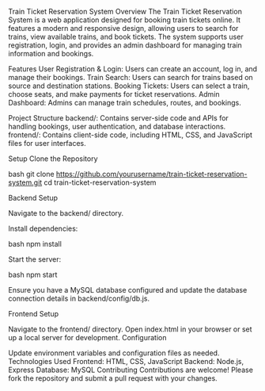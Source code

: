 Train Ticket Reservation System
Overview
The Train Ticket Reservation System is a web application designed for booking train tickets online. It features a modern and responsive design, allowing users to search for trains, view available trains, and book tickets. The system supports user registration, login, and provides an admin dashboard for managing train information and bookings.

Features
User Registration & Login: Users can create an account, log in, and manage their bookings.
Train Search: Users can search for trains based on source and destination stations.
Booking Tickets: Users can select a train, choose seats, and make payments for ticket reservations.
Admin Dashboard: Admins can manage train schedules, routes, and bookings.

Project Structure
backend/: Contains server-side code and APIs for handling bookings, user authentication, and database interactions.
frontend/: Contains client-side code, including HTML, CSS, and JavaScript files for user interfaces.

Setup
Clone the Repository

bash
git clone https://github.com/yourusername/train-ticket-reservation-system.git
cd train-ticket-reservation-system


Backend Setup

Navigate to the backend/ directory.

Install dependencies:

bash
npm install

Start the server:

bash
npm start

Ensure you have a MySQL database configured and update the database connection details in backend/config/db.js.

Frontend Setup

Navigate to the frontend/ directory.
Open index.html in your browser or set up a local server for development.
Configuration

Update environment variables and configuration files as needed.
Technologies Used
Frontend: HTML, CSS, JavaScript
Backend: Node.js, Express
Database: MySQL
Contributing
Contributions are welcome! Please fork the repository and submit a pull request with your changes.



